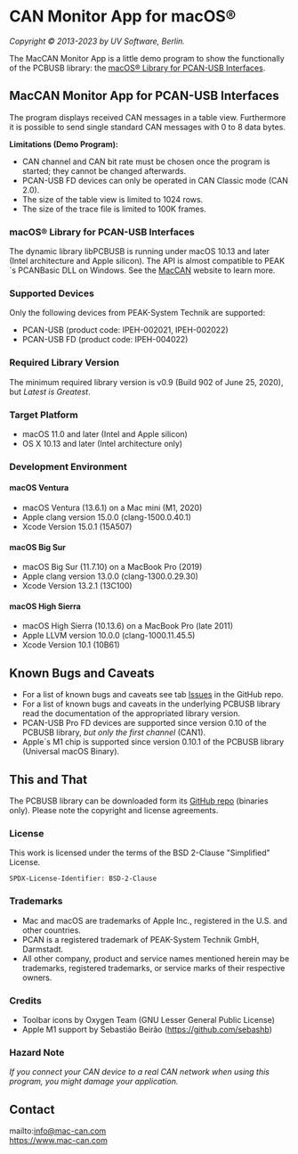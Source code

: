 # CAN Monitor App for macOS®

_Copyright © 2013-2023 by UV Software, Berlin._

The MacCAN Monitor App is a little demo program to show the functionally of the PCBUSB library:
the [macOS® Library for PCAN-USB Interfaces](https://www.mac-can.com/).

## MacCAN Monitor App for PCAN-USB Interfaces

The program displays received CAN messages in a table view.
Furthermore it is possible to send single standard CAN messages with 0 to 8 data bytes.

**Limitations (Demo Program):**

- CAN channel and CAN bit rate must be chosen once the program is started; they cannot be changed afterwards.
- PCAN-USB FD devices can only be operated in CAN Classic mode (CAN 2.0).
- The size of the table view is limited to 1024 rows.
- The size of the trace file is limited to 100K frames.


### macOS® Library for PCAN-USB Interfaces

The dynamic library libPCBUSB is running under macOS 10.13 and later (Intel architecture and Apple silicon).
The API is almost compatible to PEAK´s PCANBasic DLL on Windows.
See the [MacCAN](https://www.mac-can.com/) website to learn more.

### Supported Devices

Only the following devices from PEAK-System Technik are supported:
- PCAN-USB (product code: IPEH-002021, IPEH-002022)
- PCAN-USB FD (product code: IPEH-004022)

### Required Library Version

The minimum required library version is v0.9 (Build 902 of June 25, 2020), but _Latest is Greatest_.

### Target Platform

- macOS 11.0 and later (Intel and Apple silicon)
- OS X 10.13 and later (Intel architecture only)

### Development Environment

#### macOS Ventura

- macOS Ventura (13.6.1) on a Mac mini (M1, 2020)
- Apple clang version 15.0.0 (clang-1500.0.40.1)
- Xcode Version 15.0.1 (15A507)

#### macOS Big Sur

- macOS Big Sur (11.7.10) on a MacBook Pro (2019)
- Apple clang version 13.0.0 (clang-1300.0.29.30)
- Xcode Version 13.2.1 (13C100)

#### macOS High Sierra

- macOS High Sierra (10.13.6) on a MacBook Pro (late 2011)
- Apple LLVM version 10.0.0 (clang-1000.11.45.5)
- Xcode Version 10.1 (10B61)

## Known Bugs and Caveats

- For a list of known bugs and caveats see tab [Issues](https://github.com/mac-can/PCBUSB-Monitor/issues) in the GitHub repo.
- For a list of known bugs and caveats in the underlying PCBUSB library read the documentation of the appropriated library version.
- PCAN-USB Pro FD devices are supported since version 0.10 of the PCBUSB library, _but only the first channel_ (CAN1).
- Apple´s M1 chip is supported since version 0.10.1 of the PCBUSB library (Universal macOS Binary).

## This and That

The PCBUSB library can be downloaded form its [GitHub repo](https://github.com/mac-can/PCBUSB-Library/releases) (binaries only).
Please note the copyright and license agreements.

### License

This work is licensed under the terms of the BSD 2-Clause "Simplified" License.

`SPDX-License-Identifier: BSD-2-Clause`

### Trademarks

- Mac and macOS are trademarks of Apple Inc., registered in the U.S. and other countries.
- PCAN is a registered trademark of PEAK-System Technik GmbH, Darmstadt.
- All other company, product and service names mentioned herein may be trademarks, registered trademarks, or service marks of their respective owners.

### Credits

- Toolbar icons by Oxygen Team (GNU Lesser General Public License)
- Apple M1 support by Sebastião Beirão (https://github.com/sebashb)

### Hazard Note

_If you connect your CAN device to a real CAN network when using this program, you might damage your application._

## Contact
mailto:info@mac-can.com \
https://www.mac-can.com

